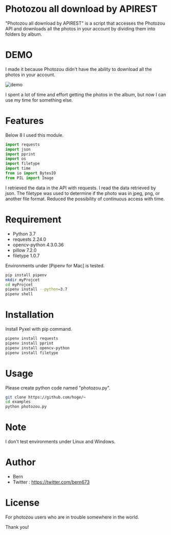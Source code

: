 # Photozou all download by APIREST

"Photozou all download by APIREST” is a script that accesses the Photozou API and downloads all the photos in your account by dividing them into folders by album.

# DEMO

I made it because Photozou didn't have the ability to download all the photos in your account.

![demo](https://user-images.githubusercontent.com/28686632/88244706-95199600-cccf-11ea-9904-4919ad95823f.gif)

I spent a lot of time and effort getting the photos in the album, but now I can use my time for something else.

# Features

Below 8 I used this module.

```python
import requests
import json
import pprint
import os
import filetype
import time
from io import BytesIO
from PIL import Image
```
I retrieved the data in the API with requests.
I read the data retrieved by json.
The filetype was used to determine if the photo was in jpeg, png, or another file format.
Reduced the possibility of continuous access with time.

# Requirement

* Python 3.7
* requests 2.24.0
* opencv-python 4.3.0.36
* pillow 7.2.0
* filetype 1.0.7

Environments under [Pipenv for Mac] is tested.

```bash
pip install pipenv 
mkdir myProjcet
cd myProjcet
pipenv install --python=3.7
pipenv shell
```

# Installation

Install Pyxel with pip command.

```bash
pipenv install requests
pipenv install pprint
pipenv install opencv-python
pipenv install filetype
```

# Usage

Please create python code named "photozou.py".

```bash
git clone https://github.com/hoge/~
cd examples
python photozou.py
```

# Note

I don't test environments under Linux and Windows.

# Author

* Bern
* Twitter : https://twitter.com/bern673

# License

For photozou users who are in trouble somewhere in the world.

Thank you!
